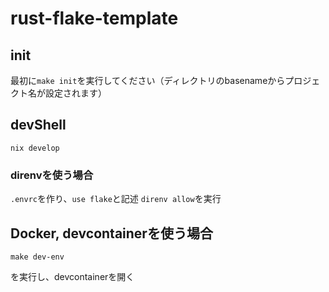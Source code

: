 # rust-flake-template

## init

最初に`make init`を実行してください（ディレクトリのbasenameからプロジェクト名が設定されます）

## devShell

```shell
nix develop
```

### direnvを使う場合

`.envrc`を作り、`use flake`と記述
`direnv allow`を実行

## Docker, devcontainerを使う場合

```shell
make dev-env
```

を実行し、devcontainerを開く
